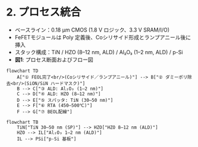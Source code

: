 # 2. プロセス統合
- ベースライン：0.18 µm CMOS (1.8 V ロジック、3.3 V SRAM/I/O)  
- FeFETモジュールは Poly 定義後、Coシリサイド形成とランプアニール後に挿入  
- スタック構成：TiN / HZO (8–12 nm, ALD) / Al₂O₃ (1–2 nm, ALD) / p-Si  
- **図1**: プロセス断面およびフロー図

```mermaid
flowchart TD
    A["① FEOL完了<br/>(Coシリサイド／ランプアニール)"] --> B["② ダミーポリ除去<br/>(SiON/SiN ハードマスク)"]
    B --> C["③ ALD: Al₂O₃ (1–2 nm)"]
    C --> D["④ ALD: HZO (8–12 nm)"]
    D --> E["⑤ スパッタ: TiN (30–50 nm)"]
    E --> F["⑥ RTA (450–500℃)"]
    F --> G["⑦ BEOL配線"]
```

```mermaid
flowchart TB
    TiN["TiN 30–50 nm (SP)"] --> HZO["HZO 8–12 nm (ALD)"]
    HZO --> IL["Al₂O₃ 1–2 nm (ALD)"]
    IL --> PSi["p-Si 基板"]
```
